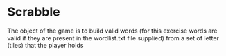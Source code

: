 # Scrabble
The object of the game is to build valid words (for this exercise words are valid if they are present in the wordlist.txt file supplied) from a set of letter (tiles) that the player holds
